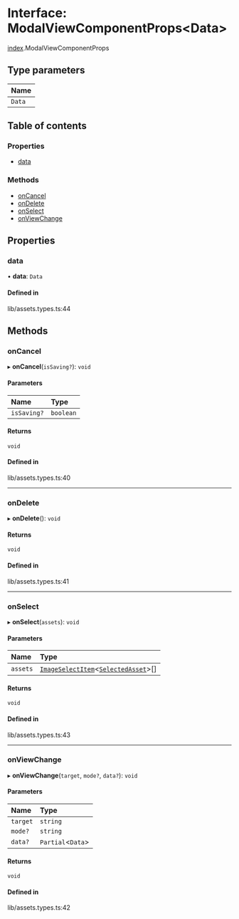 # Interface: ModalViewComponentProps<Data\>

[index](../wiki/index).ModalViewComponentProps

## Type parameters

| Name |
| :------ |
| `Data` |

## Table of contents

### Properties

- [data](../wiki/index.ModalViewComponentProps#data)

### Methods

- [onCancel](../wiki/index.ModalViewComponentProps#oncancel)
- [onDelete](../wiki/index.ModalViewComponentProps#ondelete)
- [onSelect](../wiki/index.ModalViewComponentProps#onselect)
- [onViewChange](../wiki/index.ModalViewComponentProps#onviewchange)

## Properties

### data

• **data**: `Data`

#### Defined in

lib/assets.types.ts:44

## Methods

### onCancel

▸ **onCancel**(`isSaving?`): `void`

#### Parameters

| Name | Type |
| :------ | :------ |
| `isSaving?` | `boolean` |

#### Returns

`void`

#### Defined in

lib/assets.types.ts:40

___

### onDelete

▸ **onDelete**(): `void`

#### Returns

`void`

#### Defined in

lib/assets.types.ts:41

___

### onSelect

▸ **onSelect**(`assets`): `void`

#### Parameters

| Name | Type |
| :------ | :------ |
| `assets` | [`ImageSelectItem`](../wiki/index#imageselectitem)<[`SelectedAsset`](../wiki/index#selectedasset)\>[] |

#### Returns

`void`

#### Defined in

lib/assets.types.ts:43

___

### onViewChange

▸ **onViewChange**(`target`, `mode?`, `data?`): `void`

#### Parameters

| Name | Type |
| :------ | :------ |
| `target` | `string` |
| `mode?` | `string` |
| `data?` | `Partial`<`Data`\> |

#### Returns

`void`

#### Defined in

lib/assets.types.ts:42
